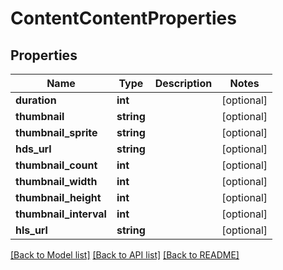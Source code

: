 # ContentContentProperties

## Properties
Name | Type | Description | Notes
------------ | ------------- | ------------- | -------------
**duration** | **int** |  | [optional] 
**thumbnail** | **string** |  | [optional] 
**thumbnail_sprite** | **string** |  | [optional] 
**hds_url** | **string** |  | [optional] 
**thumbnail_count** | **int** |  | [optional] 
**thumbnail_width** | **int** |  | [optional] 
**thumbnail_height** | **int** |  | [optional] 
**thumbnail_interval** | **int** |  | [optional] 
**hls_url** | **string** |  | [optional] 

[[Back to Model list]](../README.md#documentation-for-models) [[Back to API list]](../README.md#documentation-for-api-endpoints) [[Back to README]](../README.md)


